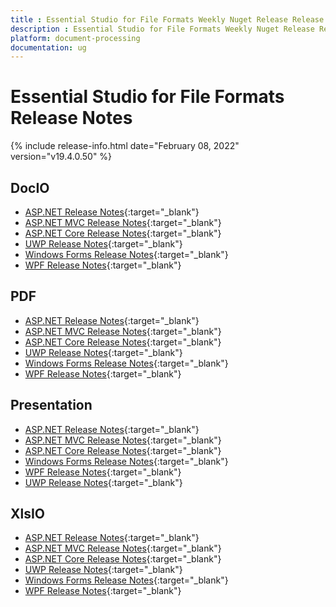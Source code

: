 ```yaml
---
title : Essential Studio for File Formats Weekly Nuget Release Release Notes  
description : Essential Studio for File Formats Weekly Nuget Release Release Notes  
platform: document-processing
documentation: ug
---
```


# Essential Studio for File Formats  Release Notes  

{% include release-info.html date="February 08, 2022" version="v19.4.0.50" %} 

## DocIO

* [ASP.NET Release Notes](/aspnet/release-notes/v19.4.0.50#docio){:target="_blank"}
* [ASP.NET MVC Release Notes](/aspnetmvc/release-notes/v19.4.0.50#docio){:target="_blank"}
* [ASP.NET Core Release Notes](/aspnet-core/release-notes/v19.4.0.50#docio){:target="_blank"}
* [UWP Release Notes](/uwp/release-notes/v19.4.0.50#docio){:target="_blank"}
* [Windows Forms Release Notes](/windowsforms/release-notes/v19.4.0.50#docio){:target="_blank"}
* [WPF Release Notes](/wpf/release-notes/v19.4.0.50#docio){:target="_blank"}


## PDF

* [ASP.NET Release Notes](/aspnet/release-notes/v19.4.0.50#pdf){:target="_blank"}
* [ASP.NET MVC Release Notes](/aspnetmvc/release-notes/v19.4.0.50#pdf){:target="_blank"}
* [ASP.NET Core Release Notes](/aspnet-core/release-notes/v19.4.0.50#pdf){:target="_blank"}
* [UWP Release Notes](/uwp/release-notes/v19.4.0.50#pdf){:target="_blank"}
* [Windows Forms Release Notes](/windowsforms/release-notes/v19.4.0.50#pdf){:target="_blank"}
* [WPF Release Notes](/wpf/release-notes/v19.4.0.50#pdf){:target="_blank"}


## Presentation

* [ASP.NET Release Notes](/aspnet/release-notes/v19.4.0.50#presentation){:target="_blank"}
* [ASP.NET MVC Release Notes](/aspnetmvc/release-notes/v19.4.0.50#presentation){:target="_blank"}
* [ASP.NET Core Release Notes](/aspnet-core/release-notes/v19.4.0.50#presentation){:target="_blank"}
* [Windows Forms Release Notes](/windowsforms/release-notes/v19.4.0.50#presentation){:target="_blank"}
* [WPF Release Notes](/wpf/release-notes/v19.4.0.50#presentation){:target="_blank"}
* [UWP Release Notes](/uwp/release-notes/v19.4.0.50#presentation){:target="_blank"}


## XlsIO

* [ASP.NET Release Notes](/aspnet/release-notes/v19.4.0.50#xlsio){:target="_blank"}
* [ASP.NET MVC Release Notes](/aspnetmvc/release-notes/v19.4.0.50#xlsio){:target="_blank"}
* [ASP.NET Core Release Notes](/aspnet-core/release-notes/v19.4.0.50#xlsio){:target="_blank"}
* [UWP Release Notes](/uwp/release-notes/v19.4.0.50#xlsio){:target="_blank"}
* [Windows Forms Release Notes](/windowsforms/release-notes/v19.4.0.50#xlsio){:target="_blank"}
* [WPF Release Notes](/wpf/release-notes/v19.4.0.50#xlsio){:target="_blank"}
